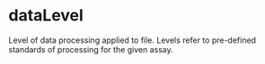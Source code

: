 # dataLevel
Level of data processing applied to file. Levels refer to pre-defined standards of processing for the given assay.
